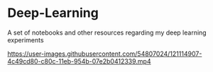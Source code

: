 # Deep-Learning
A set of notebooks and other resources regarding my deep learning experiments


https://user-images.githubusercontent.com/54807024/121114907-4c49cd80-c80c-11eb-954b-07e2b0412339.mp4
